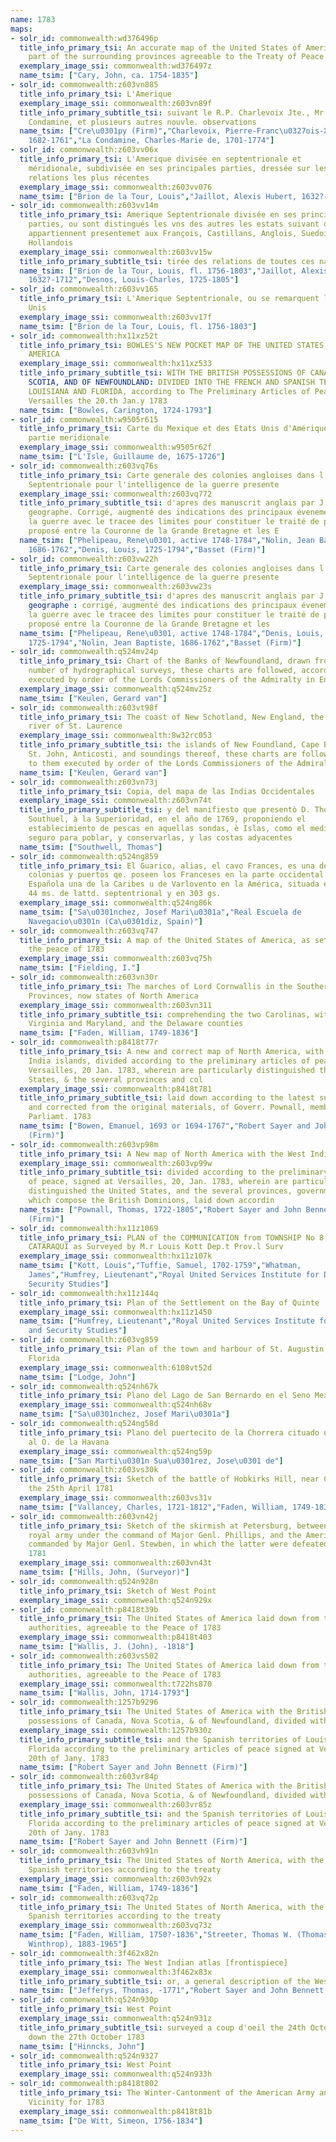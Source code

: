 ```yaml
---
name: 1783
maps:
- solr_id: commonwealth:wd376496p
  title_info_primary_tsi: An accurate map of the United States of America, with
    part of the surrounding provinces agreeable to the Treaty of Peace of 1783
  exemplary_image_ssi: commonwealth:wd376497z
  name_tsim: ["Cary, John, ca. 1754-1835"]
- solr_id: commonwealth:z603vn885
  title_info_primary_tsi: L'Amerique
  exemplary_image_ssi: commonwealth:z603vn89f
  title_info_primary_subtitle_tsi: suivant le R.P. Charlevoix Jte., Mr. de la
    Condamine, et plusieurs autres nouvle. observations
  name_tsim: ["Cre\u0301py (Firm)","Charlevoix, Pierre-Franc\u0327ois-Xavier de,
    1682-1761","La Condamine, Charles-Marie de, 1701-1774"]
- solr_id: commonwealth:z603vv06x
  title_info_primary_tsi: L'Amerique divisée en septentrionale et
    méridionale, subdivisée en ses principales parties, dressée sur les
    relations les plus récentes
  exemplary_image_ssi: commonwealth:z603vv076
  name_tsim: ["Brion de la Tour, Louis","Jaillot, Alexis Hubert, 1632?-1712"]
- solr_id: commonwealth:z603vv14m
  title_info_primary_tsi: Amerique Septentrionale divisée en ses principales
    parties, ou sont distingués les vns des autres les estats suivant qu'il
    appartiennent presentemet aux François, Castillans, Anglois, Suedois, Danois,
    Hollandois
  exemplary_image_ssi: commonwealth:z603vv15w
  title_info_primary_subtitle_tsi: tirée des relations de toutes ces nations
  name_tsim: ["Brion de la Tour, Louis, fl. 1756-1803","Jaillot, Alexis Hubert,
    1632?-1712","Desnos, Louis-Charles, 1725-1805"]
- solr_id: commonwealth:z603vv165
  title_info_primary_tsi: L'Amerique Septentrionale, ou se remarquent les Etats
    Unis
  exemplary_image_ssi: commonwealth:z603vv17f
  name_tsim: ["Brion de la Tour, Louis, fl. 1756-1803"]
- solr_id: commonwealth:hx11xz52t
  title_info_primary_tsi: BOWLES'S NEW POCKET MAP OF THE UNITED STATES OF
    AMERICA
  exemplary_image_ssi: commonwealth:hx11xz533
  title_info_primary_subtitle_tsi: WITH THE BRITISH POSSESSIONS OF CANADA, NOVA
    SCOTIA, AND OF NEWFOUNDLAND: DIVIDED INTO THE FRENCH AND SPANISH TERRITORIES OF
    LOUISIANA AND FLORIDA, according to The Preliminary Articles of Peace, Signed at
    Versailles the 20.th Jan.y 1783
  name_tsim: ["Bowles, Carington, 1724-1793"]
- solr_id: commonwealth:w9505r615
  title_info_primary_tsi: Carte du Mexique et des Etats Unis d'Amérique,
    partie meridionale
  exemplary_image_ssi: commonwealth:w9505r62f
  name_tsim: ["L'Isle, Guillaume de, 1675-1726"]
- solr_id: commonwealth:z603vq76s
  title_info_primary_tsi: Carte generale des colonies angloises dans l'Amerique
    Septentrionale pour l'intelligence de la guerre presente
  exemplary_image_ssi: commonwealth:z603vq772
  title_info_primary_subtitle_tsi: d'apres des manuscrit anglais par J.B. Nolin
    geographe. Corrigé, augmenté des indications des principaux évenemens de
    la guerre avec le tracee des limites pour constituer le traité de paix
    proposé entre la Couronne de la Grande Bretagne et les E
  name_tsim: ["Phelipeau, Rene\u0301, active 1748-1784","Nolin, Jean Baptiste,
    1686-1762","Denis, Louis, 1725-1794","Basset (Firm)"]
- solr_id: commonwealth:z603vw22h
  title_info_primary_tsi: Carte generale des colonies angloises dans l'Amerique
    Septentrionale pour l'intelligence de la guerre presente
  exemplary_image_ssi: commonwealth:z603vw23s
  title_info_primary_subtitle_tsi: d'apres des manuscrit anglais par J.B. Nolin
    geographe : corrigé, augmenté des indications des principaux évenemens de
    la guerre avec le tracee des limites pour constituer le traité de paix
    proposé entre la Couronne de la Grande Bretagne et les 
  name_tsim: ["Phelipeau, Rene\u0301, active 1748-1784","Denis, Louis,
    1725-1794","Nolin, Jean Baptiste, 1686-1762","Basset (Firm)"]
- solr_id: commonwealth:q524mv24p
  title_info_primary_tsi: Chart of the Banks of Newfoundland, drawn from a great
    number of hydrographical surveys, these charts are followed, according to them
    executed by order of the Lords Commissioners of the Admiralty in England
  exemplary_image_ssi: commonwealth:q524mv25z
  name_tsim: ["Keulen, Gerard van"]
- solr_id: commonwealth:z603vt98f
  title_info_primary_tsi: The coast of New Schotland, New England, the gulph and
    river of St. Laurence
  exemplary_image_ssi: commonwealth:8w32rc053
  title_info_primary_subtitle_tsi: the islands of New Foundland, Cape Breton,
    St. John, Anticosti, and soundings thereof, these charts are followed, according
    to them executed by order of the Lords Commissioners of the Admiralty in England
  name_tsim: ["Keulen, Gerard van"]
- solr_id: commonwealth:z603vn73j
  title_info_primary_tsi: Copia, del mapa de las Indias Occidentales
  exemplary_image_ssi: commonwealth:z603vn74t
  title_info_primary_subtitle_tsi: y del manifiesto que presentò D. Thomas
    Southuel, à la Superioridad, en el año de 1769, proponiendo el
    establecimiento de pescas en aquellas sondas, è Islas, como el medio mas
    seguro para poblar, y conservarlas, y las costas adyacentes
  name_tsim: ["Southwell, Thomas"]
- solr_id: commonwealth:q524ng859
  title_info_primary_tsi: El Guarico, alias, el cavo Frances, es una de las
    colonias y puertos qe. poseen los Franceses en la parte occidental de la Ysla
    Española una de la Caribes u de Varlovento en la América, situada en 19 gs.
    44 ms. de lattd. septentrional y en 303 gs. 
  exemplary_image_ssi: commonwealth:q524ng86k
  name_tsim: ["Sa\u0301nchez, Josef Mari\u0301a","Real Escuela de
    Navegacio\u0301n (Ca\u0301diz, Spain)"]
- solr_id: commonwealth:z603vq747
  title_info_primary_tsi: A map of the United States of America, as settled by
    the peace of 1783
  exemplary_image_ssi: commonwealth:z603vq75h
  name_tsim: ["Fielding, I."]
- solr_id: commonwealth:z603vn30r
  title_info_primary_tsi: The marches of Lord Cornwallis in the Southern
    Provinces, now states of North America
  exemplary_image_ssi: commonwealth:z603vn311
  title_info_primary_subtitle_tsi: comprehending the two Carolinas, with
    Virginia and Maryland, and the Delaware counties
  name_tsim: ["Faden, William, 1749-1836"]
- solr_id: commonwealth:p8418t77r
  title_info_primary_tsi: A new and correct map of North America, with the West
    India islands, divided according to the preliminary articles of peace, signed at
    Versailles, 20 Jan. 1783, wherein are particularly distinguished the United
    States, & the several provinces and col
  exemplary_image_ssi: commonwealth:p8418t781
  title_info_primary_subtitle_tsi: laid down according to the latest surveys,
    and corrected from the original materials, of Goverr. Pownall, membr. of
    Parliamt. 1783
  name_tsim: ["Bowen, Emanuel, 1693 or 1694-1767","Robert Sayer and John Bennett
    (Firm)"]
- solr_id: commonwealth:z603vp98m
  title_info_primary_tsi: A New map of North America with the West India Islands
  exemplary_image_ssi: commonwealth:z603vp99w
  title_info_primary_subtitle_tsi: divided according to the preliminary articles
    of peace, signed at Versailles, 20, Jan. 1783, wherein are particularly
    distinguished the United States, and the several provinces, governments & ca
    which compose the British Dominions, laid down accordin
  name_tsim: ["Pownall, Thomas, 1722-1805","Robert Sayer and John Bennett
    (Firm)"]
- solr_id: commonwealth:hx11z1069
  title_info_primary_tsi: PLAN of the COMMUNICATION from TOWNSHIP No 8 to
    CATARAQUI as Surveyed by M.r Louis Kott Dep.t Prov.l Surv
  exemplary_image_ssi: commonwealth:hx11z107k
  name_tsim: ["Kott, Louis","Tuffie, Samuel, 1702-1759","Whatman,
    James","Humfrey, Lieutenant","Royal United Services Institute for Defence and
    Security Studies"]
- solr_id: commonwealth:hx11z144q
  title_info_primary_tsi: Plan of the Settlement on the Bay of Quinte
  exemplary_image_ssi: commonwealth:hx11z1450
  name_tsim: ["Humfrey, Lieutenant","Royal United Services Institute for Defence
    and Security Studies"]
- solr_id: commonwealth:z603vg859
  title_info_primary_tsi: Plan of the town and harbour of St. Augustin, in East
    Florida
  exemplary_image_ssi: commonwealth:6108vt52d
  name_tsim: ["Lodge, John"]
- solr_id: commonwealth:q524nh67k
  title_info_primary_tsi: Plano del Lago de San Bernardo en el Seno Mexicano
  exemplary_image_ssi: commonwealth:q524nh68v
  name_tsim: ["Sa\u0301nchez, Josef Mari\u0301a"]
- solr_id: commonwealth:q524ng58d
  title_info_primary_tsi: Plano del puertecito de la Chorrera cituado una legua
    al O. de la Havana
  exemplary_image_ssi: commonwealth:q524ng59p
  name_tsim: ["San Marti\u0301n Sua\u0301rez, Jose\u0301 de"]
- solr_id: commonwealth:z603vs30k
  title_info_primary_tsi: Sketch of the battle of Hobkirks Hill, near Camden, on
    the 25th April 1781
  exemplary_image_ssi: commonwealth:z603vs31v
  name_tsim: ["Vallancey, Charles, 1721-1812","Faden, William, 1749-1836"]
- solr_id: commonwealth:z603vn42j
  title_info_primary_tsi: Sketch of the skirmish at Petersburg, between the
    royal army under the command of Major Genl. Phillips, and the American army
    commanded by Major Genl. Stewben, in which the latter were defeated, April 25th,
    1781
  exemplary_image_ssi: commonwealth:z603vn43t
  name_tsim: ["Hills, John, (Surveyor)"]
- solr_id: commonwealth:q524n928n
  title_info_primary_tsi: Sketch of West Point
  exemplary_image_ssi: commonwealth:q524n929x
- solr_id: commonwealth:p8418t39b
  title_info_primary_tsi: The United States of America laid down from the best
    authorities, agreeable to the Peace of 1783
  exemplary_image_ssi: commonwealth:p8418t403
  name_tsim: ["Wallis, J. (John), -1818"]
- solr_id: commonwealth:z603vs502
  title_info_primary_tsi: The United States of America laid down from the best
    authorities, agreeable to the Peace of 1783
  exemplary_image_ssi: commonwealth:t722hs870
  name_tsim: ["Wallis, John, 1714-1793"]
- solr_id: commonwealth:1257b9296
  title_info_primary_tsi: The United States of America with the British
    possessions of Canada, Nova Scotia, & of Newfoundland, divided with the French
  exemplary_image_ssi: commonwealth:1257b930z
  title_info_primary_subtitle_tsi: and the Spanish territories of Louisiana and
    Florida according to the preliminary articles of peace signed at Versailles the
    20th of Jany. 1783
  name_tsim: ["Robert Sayer and John Bennett (Firm)"]
- solr_id: commonwealth:z603vr84p
  title_info_primary_tsi: The United States of America with the British
    possessions of Canada, Nova Scotia, & of Newfoundland, divided with the French
  exemplary_image_ssi: commonwealth:z603vr85z
  title_info_primary_subtitle_tsi: and the Spanish territories of Louisiana and
    Florida according to the preliminary articles of peace signed at Versailles the
    20th of Jany. 1783
  name_tsim: ["Robert Sayer and John Bennett (Firm)"]
- solr_id: commonwealth:z603vh91n
  title_info_primary_tsi: The United States of North America, with the British &
    Spanish territories according to the treaty
  exemplary_image_ssi: commonwealth:z603vh92x
  name_tsim: ["Faden, William, 1749-1836"]
- solr_id: commonwealth:z603vq72p
  title_info_primary_tsi: The United States of North America, with the British &
    Spanish territories according to the treaty
  exemplary_image_ssi: commonwealth:z603vq73z
  name_tsim: ["Faden, William, 1750?-1836","Streeter, Thomas W. (Thomas
    Winthrop), 1883-1965"]
- solr_id: commonwealth:3f462x82n
  title_info_primary_tsi: The West Indian atlas [frontispiece]
  exemplary_image_ssi: commonwealth:3f462x83x
  title_info_primary_subtitle_tsi: or, a general description of the West Indies
  name_tsim: ["Jefferys, Thomas, -1771","Robert Sayer and John Bennett (Firm)"]
- solr_id: commonwealth:q524n930p
  title_info_primary_tsi: West Point
  exemplary_image_ssi: commonwealth:q524n931z
  title_info_primary_subtitle_tsi: surveyed a coup d'oeil the 24th October, laid
    down the 27th October 1783
  name_tsim: ["Hinncks, John"]
- solr_id: commonwealth:q524n9327
  title_info_primary_tsi: West Point
  exemplary_image_ssi: commonwealth:q524n933h
- solr_id: commonwealth:p8418t802
  title_info_primary_tsi: The Winter-Cantonment of the American Army and it's
    Vicinity for 1783
  exemplary_image_ssi: commonwealth:p8418t81b
  name_tsim: ["De Witt, Simeon, 1756-1834"]
---
```

